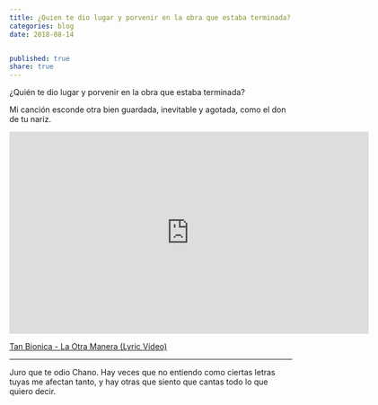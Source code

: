 ```yaml
---
title: ¿Quien te dio lugar y porvenir en la obra que estaba terminada?
categories: blog
date: 2018-08-14


published: true
share: true
---
```

¿Quién te dio lugar y porvenir en la obra que estaba terminada?

Mi canción esconde otra bien guardada, inevitable y agotada, como el don de tu nariz.

<iframe src="https://player.vimeo.com/video/152586174?autoplay=1" width="640" height="360" frameborder="0" webkitallowfullscreen mozallowfullscreen allowfullscreen></iframe>
<p><a href="https://youtu.be/1-7sJcjjTM4">Tan Bionica - La Otra Manera (Lyric Video)</a>

<hr>

Juro que te odio Chano. Hay veces que no entiendo como ciertas letras tuyas me afectan tanto, y hay otras que siento que cantas todo lo que quiero decir.
